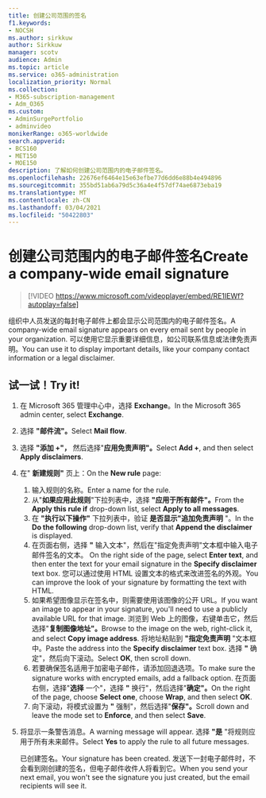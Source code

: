```yaml
---
title: 创建公司范围的签名
f1.keywords:
- NOCSH
ms.author: sirkkuw
author: Sirkkuw
manager: scotv
audience: Admin
ms.topic: article
ms.service: o365-administration
localization_priority: Normal
ms.collection:
- M365-subscription-management
- Adm_O365
ms.custom:
- AdminSurgePortfolio
- adminvideo
monikerRange: o365-worldwide
search.appverid:
- BCS160
- MET150
- MOE150
description: 了解如何创建公司范围内的电子邮件签名。
ms.openlocfilehash: 22676ef6464e15e63efbe77d6dd6e88b4e494896
ms.sourcegitcommit: 355bd51ab6a79d5c36a4e4f57df74ae6873eba19
ms.translationtype: MT
ms.contentlocale: zh-CN
ms.lasthandoff: 03/04/2021
ms.locfileid: "50422803"
---
```

# <a name="create-a-company-wide-email-signature"></a><span data-ttu-id="56f02-103">创建公司范围内的电子邮件签名</span><span class="sxs-lookup"><span data-stu-id="56f02-103">Create a company-wide email signature</span></span>

> [!VIDEO https://www.microsoft.com/videoplayer/embed/RE1IEWf?autoplay=false]

<span data-ttu-id="56f02-104">组织中人员发送的每封电子邮件上都会显示公司范围内的电子邮件签名。</span><span class="sxs-lookup"><span data-stu-id="56f02-104">A company-wide email signature appears on every email sent by people in your organization.</span></span> <span data-ttu-id="56f02-105">可以使用它显示重要详细信息，如公司联系信息或法律免责声明。</span><span class="sxs-lookup"><span data-stu-id="56f02-105">You can use it to display important details, like your company contact information or a legal disclaimer.</span></span> 

## <a name="try-it"></a><span data-ttu-id="56f02-106">试一试！</span><span class="sxs-lookup"><span data-stu-id="56f02-106">Try it!</span></span>

1. <span data-ttu-id="56f02-107">在 Microsoft 365 管理中心中，选择 **Exchange**。</span><span class="sxs-lookup"><span data-stu-id="56f02-107">In the Microsoft 365 admin center, select **Exchange**.</span></span>
1. <span data-ttu-id="56f02-108">选择 **"邮件流"。**</span><span class="sxs-lookup"><span data-stu-id="56f02-108">Select **Mail flow**.</span></span>
1. <span data-ttu-id="56f02-109">选择 **"添加 +"，** 然后选择"**应用免责声明"。**</span><span class="sxs-lookup"><span data-stu-id="56f02-109">Select **Add +**, and then select **Apply disclaimers**.</span></span>
1. <span data-ttu-id="56f02-110">在" **新建规则"** 页上：</span><span class="sxs-lookup"><span data-stu-id="56f02-110">On the **New rule** page:</span></span>
    1. <span data-ttu-id="56f02-111">输入规则的名称。</span><span class="sxs-lookup"><span data-stu-id="56f02-111">Enter a name for the rule.</span></span>
    1. <span data-ttu-id="56f02-112">从"**如果应用此规则**"下拉列表中，选择 **"应用于所有邮件"。**</span><span class="sxs-lookup"><span data-stu-id="56f02-112">From the **Apply this rule if** drop-down list, select **Apply to all messages**.</span></span>
    1. <span data-ttu-id="56f02-113">在 **"执行以下操作"** 下拉列表中，验证 **是否显示"追加免责声明** "。</span><span class="sxs-lookup"><span data-stu-id="56f02-113">In the **Do the following** drop-down list, verify that **Append the disclaimer** is displayed.</span></span>
    1. <span data-ttu-id="56f02-114">在页面右侧，选择 **"** 输入文本"，然后在"指定免责声明"文本框中输入电子邮件签名的文本。 </span><span class="sxs-lookup"><span data-stu-id="56f02-114">On the right side of the page, select **Enter text**, and then enter the text for your email signature in the **Specify disclaimer** text box.</span></span> <span data-ttu-id="56f02-115">您可以通过使用 HTML 设置文本的格式来改进签名的外观。</span><span class="sxs-lookup"><span data-stu-id="56f02-115">You can improve the look of your signature by formatting the text with HTML.</span></span>
    1. <span data-ttu-id="56f02-116">如果希望图像显示在签名中，则需要使用该图像的公开 URL。</span><span class="sxs-lookup"><span data-stu-id="56f02-116">If you want an image to appear in your signature, you'll need to use a publicly available URL for that image.</span></span> <span data-ttu-id="56f02-117">浏览到 Web 上的图像，右键单击它，然后选择"**复制图像地址"。**</span><span class="sxs-lookup"><span data-stu-id="56f02-117">Browse to the image on the web, right-click it, and select **Copy image address**.</span></span> <span data-ttu-id="56f02-118">将地址粘贴到 **"指定免责声明** "文本框中。</span><span class="sxs-lookup"><span data-stu-id="56f02-118">Paste the address into the **Specify disclaimer** text box.</span></span> <span data-ttu-id="56f02-119">选择 **"** 确定"，然后向下滚动。</span><span class="sxs-lookup"><span data-stu-id="56f02-119">Select **OK**, then scroll down.</span></span>
    1. <span data-ttu-id="56f02-120">若要确保签名适用于加密电子邮件，请添加回退选项。</span><span class="sxs-lookup"><span data-stu-id="56f02-120">To make sure the signature works with encrypted emails, add a fallback option.</span></span> <span data-ttu-id="56f02-121">在页面右侧，选择"**选择** 一个"，选择 **"** 换行"，然后选择"**确定"。**</span><span class="sxs-lookup"><span data-stu-id="56f02-121">On the right of the page, choose **Select one**, choose **Wrap**, and then select **OK**.</span></span>
    1. <span data-ttu-id="56f02-122">向下滚动，将模式设置为 **"** 强制"，然后选择"**保存"。**</span><span class="sxs-lookup"><span data-stu-id="56f02-122">Scroll down and leave the mode set to **Enforce**, and then select **Save**.</span></span>
1. <span data-ttu-id="56f02-123">将显示一条警告消息。</span><span class="sxs-lookup"><span data-stu-id="56f02-123">A warning message will appear.</span></span> <span data-ttu-id="56f02-124">选择 **"是** "将规则应用于所有未来邮件。</span><span class="sxs-lookup"><span data-stu-id="56f02-124">Select **Yes** to apply the rule to all future messages.</span></span>

    <span data-ttu-id="56f02-125">已创建签名。</span><span class="sxs-lookup"><span data-stu-id="56f02-125">Your signature has been created.</span></span> <span data-ttu-id="56f02-126">发送下一封电子邮件时，不会看到刚创建的签名，但电子邮件收件人将看到它。</span><span class="sxs-lookup"><span data-stu-id="56f02-126">When you send your next email, you won't see the signature you just created, but the email recipients will see it.</span></span>